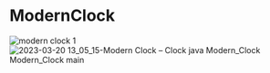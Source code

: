 # ModernClock
![modern clock 1](https://user-images.githubusercontent.com/108225275/226475186-170b5550-b2c6-499a-9c4c-9e00badf453d.png)
![2023-03-20 13_05_15-Modern Clock – Clock java  Modern_Clock Modern_Clock main](https://user-images.githubusercontent.com/108225275/226475215-8f358b42-af47-4c9d-97d3-86b6dddcdafd.png)
